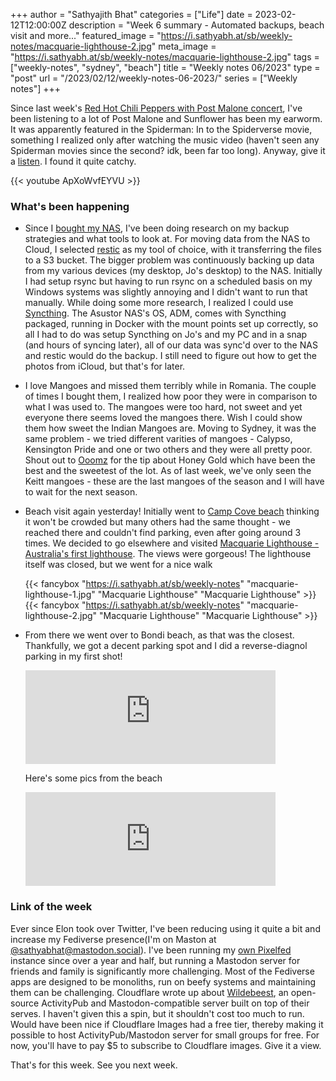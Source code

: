 +++
author = "Sathyajith Bhat"
categories = ["Life"]
date = 2023-02-12T12:00:00Z
description = "Week 6 summary - Automated backups, beach visit and more..."
featured_image = "https://i.sathyabh.at/sb/weekly-notes/macquarie-lighthouse-2.jpg"
meta_image = "https://i.sathyabh.at/sb/weekly-notes/macquarie-lighthouse-2.jpg"
tags = ["weekly-notes", "sydney", "beach"]
title = "Weekly notes 06/2023"
type = "post"
url = "/2023/02/12/weekly-notes-06-2023/"
series = ["Weekly notes"]
+++

Since last week's [Red Hot Chili Peppers with Post Malone concert](/2023/02/04/red-hot-chili-peppers-post-malone-sydney-2023), I've been listening to a lot of Post Malone and Sunflower has been my earworm. It was apparently featured in the Spiderman: In to the Spiderverse movie, something I realized only after watching the music video (haven't seen any Spiderman movies since the second? idk, been far too long). Anyway, give it a [listen](https://www.youtube.com/watch?v=ApXoWvfEYVU). I found it quite catchy.

{{< youtube ApXoWvfEYVU >}}

### What's been happening

* Since I [bought my NAS](/2023/01/21/asustor-lockerstor4-as6604t/), I've been doing research on my backup strategies and what tools to look at. For moving data from the NAS to Cloud, I selected [restic](https://restic.net/) as my tool of choice, with it transferring the files to a S3 bucket. The bigger problem was continuously backing up data from my various devices (my desktop, Jo's desktop) to the NAS. Initially I had setup rsync but having to run rsync on a scheduled basis on my Windows systems was slightly annoying and I didn't want to run that manually. While doing some more research, I realized I could use [Syncthing](https://syncthing.net/). The Asustor NAS's OS, ADM, comes with Syncthing packaged, running in Docker with the mount points set up correctly, so all I had to do was setup Syncthing on Jo's and my PC and in a snap (and hours of syncing later), all of our data was sync'd over to the NAS and restic would do the backup. I still need to figure out how to get the photos from iCloud, but that's for later.
* I love Mangoes and missed them terribly while in Romania. The couple of times I bought them, I realized how poor they were in comparison to what I was used to. The mangoes were too hard, not sweet and yet everyone there seems loved the mangoes there. Wish I could show them how sweet the Indian Mangoes are. Moving to Sydney, it was the same problem - we tried different varities of mangoes - Calypso, Kensington Pride and one or two others and they were all pretty poor. Shout out to [Ooomz](https://twitter.com/ooomz/status/1612255745004957696) for the tip about Honey Gold which have been the best and the sweetest of the lot. As of last week, we've only seen the Keitt mangoes - these are the last mangoes of the season and I will have to wait for the next season. 
* Beach visit again yesterday! Initially went to [Camp Cove beach](https://goo.gl/maps/NroqmGhHfHweCLtA8) thinking it won't be crowded but many others had the same thought - we reached there and couldn't find parking, even after going around 3 times. We decided to go elsewhere and visited [Macquarie Lighthouse - Australia's first lighthouse](https://www.harbourtrust.gov.au/en/see-and-do/visit/macquarie-lightstation/). The views were gorgeous! The lighthouse itself was closed, but we went for a nice walk

  {{< fancybox "https://i.sathyabh.at/sb/weekly-notes" "macquarie-lighthouse-1.jpg" "Macquarie Lighthouse" "Macquarie Lighthouse" >}}
  {{< fancybox "https://i.sathyabh.at/sb/weekly-notes" "macquarie-lighthouse-2.jpg" "Macquarie Lighthouse" "Macquarie Lighthouse" >}}

* From there we went over to Bondi beach, as that was the closest. Thankfully, we got a decent parking spot and I did a reverse-diagnol parking in my first shot!

  <iframe src="https://mastodon.social/@Sathyabhat/109846073990289490/embed" class="mastodon-embed" style="max-width: 100%; border: 0" width="400" allowfullscreen="allowfullscreen"></iframe><script src="https://static-cdn.mastodon.social/embed.js" async="async"></script>

  Here's some pics from the beach

  <iframe src="https://pxl.mx/p/sathyabhat/530178263158755829/embed?caption=true&likes=false&layout=full" class="pixelfed__embed" style="max-width: 100%; border: 0" width="400" allowfullscreen="allowfullscreen"></iframe><script async defer src="https://pxl.mx/embed.js"></script>

### Link of the week

Ever since Elon took over Twitter, I've been reducing using it quite a bit and increase my Fediverse presence(I'm on Maston at [@sathyabhat@mastodon.social](https://mastodon.social/@Sathyabhat)). I've been running my [own Pixelfed](https://pxl.mx/@sathyabhat) instance since over a year and half, but running a Mastodon server for friends and family is significantly more challenging. Most of the Fediverse apps are designed to be monoliths, run on beefy systems and maintaining them can be challenging. Cloudflare wrote up about [Wildebeest](https://blog.cloudflare.com/welcome-to-wildebeest-the-fediverse-on-cloudflare/), an open-source ActivityPub and Mastodon-compatible server built on top of their serves. I haven't given this a spin, but it shouldn't cost too much to run. Would have been nice if Cloudflare Images had a free tier, thereby making it possible to host ActivityPub/Mastodon server for small groups for free. For now, you'll have to pay $5 to subscribe to Cloudflare images. Give it a view.

That's for this week. See you next week.